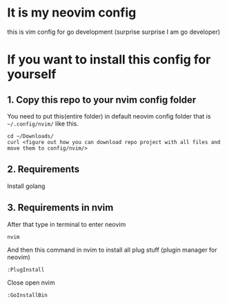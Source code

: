 # It is my neovim config

this is vim config for go development (surprise surprise I am go developer)

# If you want to install this config for yourself 

## 1. Copy this repo to your nvim config folder
You need to put this(entire folder) in default neovim config folder that is `~/.config/nvim/` like this. 
```
cd ~/Downloads/
curl <figure out how you can download repo project with all files and move them to config/nvim/> 
```
## 2. Requirements
Install golang

## 3. Requirements in nvim

After that type in terminal to enter neovim
```
nvim
```
And then this command in nvim to install all plug stuff (plugin manager for neovim)
```
:PlugInstall
```
Close open nvim
```
:GoInstallBin
```

